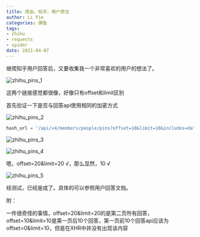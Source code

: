 ```yaml
---
title: 爬虫，知乎，用户想法
author: Li Pie
categories: 摸鱼
tags: 
- zhihu
- requests
- spider
date: 2021-04-07
---
```


继爬知乎用户回答后，又要收集我一个非常喜欢的用户的想法了。

![zhihu_pins_1](https://cdn.jsdelivr.net/gh/Victue/PaperBlog@main/source/images/zhihu_pins/zhihu_pins_1.png)

这两个链接感觉都很像，好像只有offset和limit区别

首先验证一下是否与回答api使用相同的加密方式

![zhihu_pins_2](https://cdn.jsdelivr.net/gh/Victue/PaperBlog@main/source/images/zhihu_pins/zhihu_pins_2.png)

```python
hash_url = '/api/v4/members/people/pins?offset=10&limit=10&includes=data%5B*%5D.upvoted_followees%2Cadmin_closed_comment'
```



![zhihu_pins_3](https://cdn.jsdelivr.net/gh/Victue/PaperBlog@main/source/images/zhihu_pins/zhihu_pins_3.png)

![zhihu_pins_4](https://cdn.jsdelivr.net/gh/Victue/PaperBlog@main/source/images/zhihu_pins/zhihu_pins_4.png)

嗯，offset=20&limit=20 √，那么显然，10 √

![zhihu_pins_5](https://cdn.jsdelivr.net/gh/Victue/PaperBlog@main/source/images/zhihu_pins/zhihu_pins_5.png)

经测试，已经是成了。具体的可以参照用户回答文档。



附：

一件很奇怪的事情，offset=20&limit=20的是第二页所有回答，offset=10&limit=10是第一页后10个回答，第一页前10个回答api应该为offset=0&limit=10，但是在XHR中并没有出现该内容

